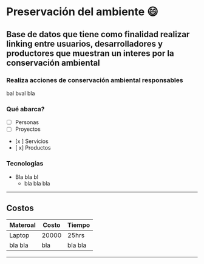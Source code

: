 # Preservación del ambiente 😄

Base de datos que tiene como finalidad realizar linking entre usuarios, desarrolladores y productores que muestran un interes por la conservación ambiental
------------------
### Realiza acciones de conservación ambiental responsables
bal bval bla


### Qué abarca?
- [ ] Personas 
- [ ] Proyectos
- [x ] Servicios
- [ x] Productos

### Tecnologías
* Bla bla bl
  * bla bla bla
---------------------
## Costos
Materoal | Costo | Tiempo
---------|-------|--------
Laptop   |20000  |25hrs
bla bla  |bla    |bla bla
---------------------------
